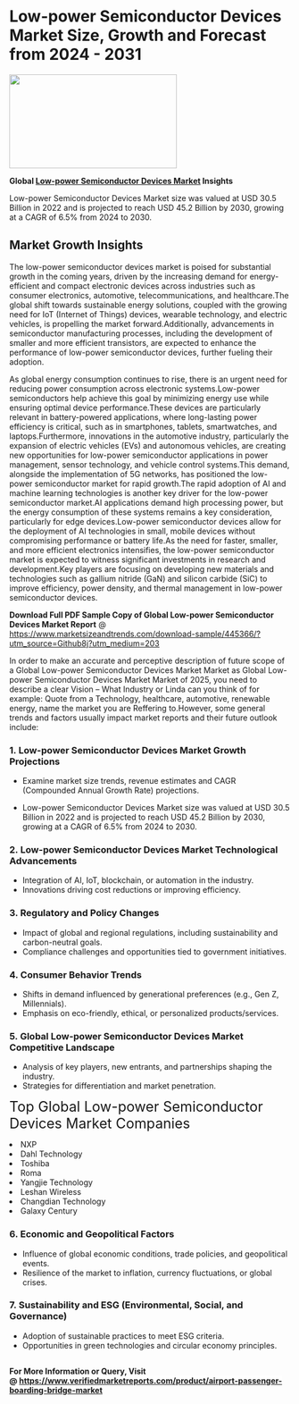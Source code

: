 <H1>Low-power Semiconductor Devices Market Size, Growth and Forecast from 2024 - 2031</H1><img class="aligncenter size-medium wp-image-584254" src="https://thirdeyenews.in/wp-content/uploads/2024/09/Global-Market-Research-300x168.jpeg" alt="" width="300" height="168" /><p><strong>Global&nbsp;<a href="https://www.marketsizeandtrends.com/download-sample/445366/?utm_source=Github8j?utm_medium=203">Low-power Semiconductor Devices Market</a> Insights</strong></p><p>Low-power Semiconductor Devices Market size was valued at USD 30.5 Billion in 2022 and is projected to reach USD 45.2 Billion by 2030, growing at a CAGR of 6.5% from 2024 to 2030.</p><p><h2>Market Growth Insights</h2> <p>The low-power semiconductor devices market is poised for substantial growth in the coming years, driven by the increasing demand for energy-efficient and compact electronic devices across industries such as consumer electronics, automotive, telecommunications, and healthcare.The global shift towards sustainable energy solutions, coupled with the growing need for IoT (Internet of Things) devices, wearable technology, and electric vehicles, is propelling the market forward.Additionally, advancements in semiconductor manufacturing processes, including the development of smaller and more efficient transistors, are expected to enhance the performance of low-power semiconductor devices, further fueling their adoption.</p> <p>As global energy consumption continues to rise, there is an urgent need for reducing power consumption across electronic systems.Low-power semiconductors help achieve this goal by minimizing energy use while ensuring optimal device performance.These devices are particularly relevant in battery-powered applications, where long-lasting power efficiency is critical, such as in smartphones, tablets, smartwatches, and laptops.Furthermore, innovations in the automotive industry, particularly the expansion of electric vehicles (EVs) and autonomous vehicles, are creating new opportunities for low-power semiconductor applications in power management, sensor technology, and vehicle control systems.This demand, alongside the implementation of 5G networks, has positioned the low-power semiconductor market for rapid growth.The rapid adoption of AI and machine learning technologies is another key driver for the low-power semiconductor market.AI applications demand high processing power, but the energy consumption of these systems remains a key consideration, particularly for edge devices.Low-power semiconductor devices allow for the deployment of AI technologies in small, mobile devices without compromising performance or battery life.As the need for faster, smaller, and more efficient electronics intensifies, the low-power semiconductor market is expected to witness significant investments in research and development.Key players are focusing on developing new materials and technologies such as gallium nitride (GaN) and silicon carbide (SiC) to improve efficiency, power density, and thermal management in low-power semiconductor devices.<p><span class=""><strong>Download Full PDF Sample Copy of Global Low-power Semiconductor Devices Market Report</strong> @ <a href="https://www.marketsizeandtrends.com/download-sample/445366/?utm_source=Github8j?utm_medium=203" target="_blank">https://www.marketsizeandtrends.com/download-sample/445366/?utm_source=Github8j?utm_medium=203</a></span></p><p>In order to make an accurate and perceptive description of future scope of a Global&nbsp;Low-power Semiconductor Devices Market Market as Global&nbsp;Low-power Semiconductor Devices Market Market of 2025, you need to describe a clear Vision &ndash; What Industry or Linda can you think of for example: Quote from a Technology, healthcare, automotive, renewable energy, name the market you are Reffering to.However, some general trends and factors usually impact market reports and their future outlook include:</p><h3>1.&nbsp;<strong>Low-power Semiconductor Devices Market Growth Projections</strong></h3><ul><li>Examine market size trends, revenue estimates and CAGR (Compounded Annual Growth Rate) projections.</li><li><p>Low-power Semiconductor Devices Market size was valued at USD 30.5 Billion in 2022 and is projected to reach USD 45.2 Billion by 2030, growing at a CAGR of 6.5% from 2024 to 2030.</p></li></ul><h3>2.&nbsp;<strong>Low-power Semiconductor Devices Market Technological Advancements</strong></h3><ul><li>Integration of AI, IoT, blockchain, or automation in the industry.</li><li>Innovations driving cost reductions or improving efficiency.</li></ul><h3>3.&nbsp;<strong>Regulatory and Policy Changes</strong></h3><ul><li>Impact of global and regional regulations, including sustainability and carbon-neutral goals.</li><li>Compliance challenges and opportunities tied to government initiatives.</li></ul><h3>4.&nbsp;<strong>Consumer Behavior Trends</strong></h3><ul><li>Shifts in demand influenced by generational preferences (e.g., Gen Z, Millennials).</li><li>Emphasis on eco-friendly, ethical, or personalized products/services.</li></ul><h3>5.&nbsp;<strong>Global Low-power Semiconductor Devices Market Competitive Landscape</strong></h3><ul><li>Analysis of key players, new entrants, and partnerships shaping the industry.</li><li>Strategies for differentiation and market penetration.</li></ul><p data-pm-slice="1 1 []"><span style="color: inherit; font-family: inherit; font-size: 25px;">Top Global Low-power Semiconductor Devices Market Companies</span></p><div class="" data-test-id=""><p><li>NXP</li><li> Dahl Technology</li><li> Toshiba</li><li> Roma</li><li> Yangjie Technology</li><li> Leshan Wireless</li><li> Changdian Technology</li><li> Galaxy Century</li></p></div><h3>6.&nbsp;<strong>Economic and Geopolitical Factors</strong></h3><ul><li>Influence of global economic conditions, trade policies, and geopolitical events.</li><li>Resilience of the market to inflation, currency fluctuations, or global crises.</li></ul><h3>7.&nbsp;<strong>Sustainability and ESG (Environmental, Social, and Governance)</strong></h3><ul><li>Adoption of sustainable practices to meet ESG criteria.</li><li>Opportunities in green technologies and circular economy principles.</li></ul><h2><strong style="font-size: 14px;">For More Information or Query, Visit @&nbsp;</strong><a style="background-color: #ffffff; font-size: 14px;" href="https://www.marketsizeandtrends.com/report/low-power-semiconductor-devices-market/" target="_blank">https://www.verifiedmarketreports.com/product/airport-passenger-boarding-bridge-market</a></h2>